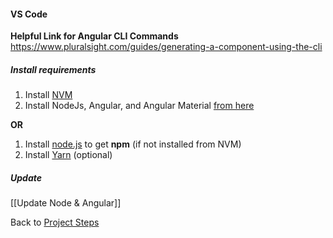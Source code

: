 #### VS Code
**Helpful Link for Angular CLI Commands**
<https://www.pluralsight.com/guides/generating-a-component-using-the-cli>
##### Install requirements
1. Install [NVM](obsidian://open?vault=Obsidian&file=Programming%2FAngular%2FAngular%2F0-1-%20NVM%20install)
2. Install NodeJs, Angular, and Angular Material [from here](https://docs.google.com/document/d/1tVy1U7zdcvKKFOJ-OWY6wCle3-ts72Z7arhPSV35mUk/edit?usp=sharing)

**OR**
1. Install [node.js](https://nodejs.org/en/download/) to get **npm** (if not installed from NVM)
2. Install [Yarn](https://classic.yarnpkg.com/en/docs/install/#windows-stable) (optional)
##### Update
[[Update Node & Angular]]

Back to [Project Steps](obsidian://open?vault=Advance%20Class&file=Programming%2F0%20-%20Project%20Steps)